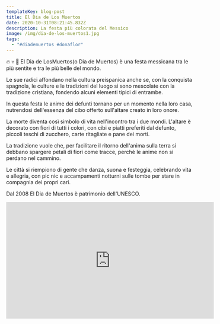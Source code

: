 ```yaml
---
templateKey: blog-post
title: El Dia de Los Muertos
date: 2020-10-31T08:21:45.832Z
description: La festa più colorata del Messico
image: /img/dia-de-los-muertos1.jpg
tags:
  - "#diademuertos #donaflor"
---
```

🔥 💀 🌹 El Dia de LosMuertos(o Dia de Muertos) è una festa messicana tra le più sentite e tra le più belle del mondo.

Le sue radici affondano nella cultura preispanica anche se, con la conquista spagnola, le culture e le tradizioni del luogo si sono mescolate con la tradizione cristiana, fondendo alcuni elementi tipici di entrambe.

In questa festa le anime dei defunti tornano per un momento nella loro casa, nutrendosi dell'essenza del cibo offerto sull'altare creato in loro onore.

La morte diventa così simbolo di vita nell'incontro tra i due mondi. L'altare è decorato con fiori di tutti i colori, con cibi e piatti preferiti dal defunto, piccoli teschi di zucchero, carte ritagliate e pane dei morti.

La tradizione vuole che, per facilitare il ritorno dell'anima sulla terra si debbano spargere petali di fiori come tracce, perchè le anime non si perdano nel cammino.

Le città si riempiono di gente che danza, suona e festeggia, celebrando vita e allegria, con pic nic e accampamenti notturni sulle tombe per stare in compagnia dei propri cari.

Dal 2008 El Dia de Muertos è patrimonio dell'UNESCO.

<iframe width="560" height="315" src="https://www.youtube.com/embed/O1q0e2AN4V4" frameborder="0" allow="accelerometer; autoplay; clipboard-write; encrypted-media; gyroscope; picture-in-picture" allowfullscreen></iframe>
